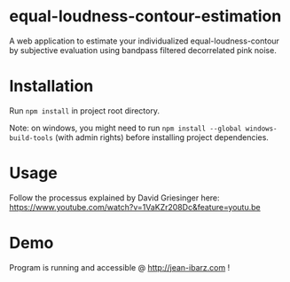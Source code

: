 # equal-loudness-contour-estimation
A web application to estimate your individualized equal-loudness-contour by subjective evaluation using bandpass filtered decorrelated pink noise.

# Installation

Run `npm install` in project root directory.

Note: on windows, you might need to run `npm install --global windows-build-tools` (with admin rights) before installing project dependencies.

# Usage

Follow the processus explained by David Griesinger here: https://www.youtube.com/watch?v=1VaKZr208Dc&feature=youtu.be

# Demo

Program is running and accessible @ http://jean-ibarz.com !
